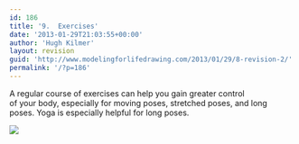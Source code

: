 ```yaml
---
id: 186
title: '9.  Exercises'
date: '2013-01-29T21:03:55+00:00'
author: 'Hugh Kilmer'
layout: revision
guid: 'http://www.modelingforlifedrawing.com/2013/01/29/8-revision-2/'
permalink: '/?p=186'
---
```


A regular course of exercises can help you gain greater control  
of your body, especially for moving poses, stretched poses, and long  
poses. Yoga is especially helpful for long poses.

![](http://www.modelingforlifedrawing.com/community/images/originals/32_nancyzolabyJennie.jpg)